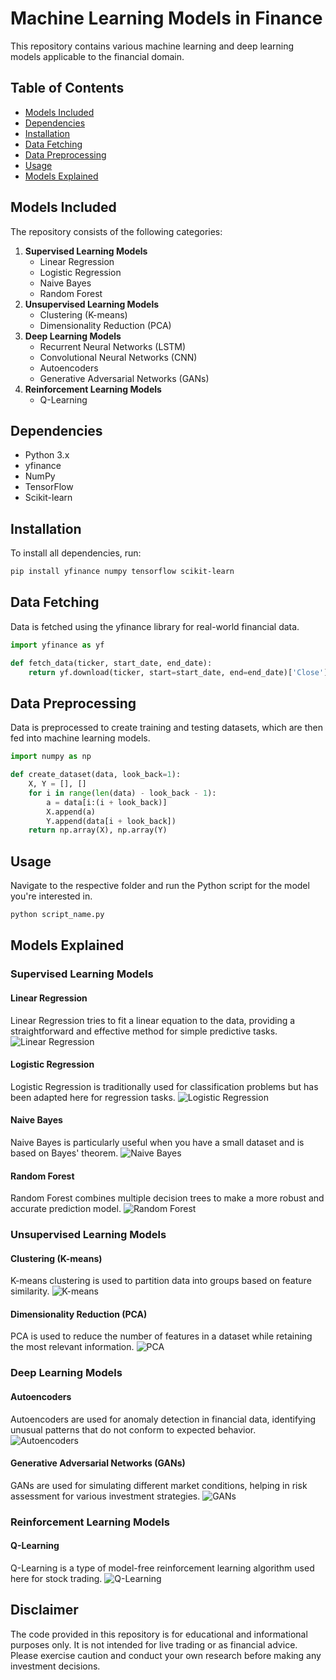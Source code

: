 # Machine Learning Models in Finance

This repository contains various machine learning and deep learning models applicable to the financial domain.

## Table of Contents

- [Models Included](#models-included)
- [Dependencies](#dependencies)
- [Installation](#installation)
- [Data Fetching](#data-fetching)
- [Data Preprocessing](#data-preprocessing)
- [Usage](#usage)
- [Models Explained](#models-explained)

## Models Included

The repository consists of the following categories:

1. **Supervised Learning Models**
    - Linear Regression
    - Logistic Regression
    - Naive Bayes
    - Random Forest
2. **Unsupervised Learning Models**
    - Clustering (K-means)
    - Dimensionality Reduction (PCA)
3. **Deep Learning Models**
    - Recurrent Neural Networks (LSTM)
    - Convolutional Neural Networks (CNN)
    - Autoencoders
    - Generative Adversarial Networks (GANs)
4. **Reinforcement Learning Models**
    - Q-Learning

## Dependencies

- Python 3.x
- yfinance
- NumPy
- TensorFlow
- Scikit-learn

## Installation

To install all dependencies, run:

```bash
pip install yfinance numpy tensorflow scikit-learn
```

## Data Fetching
Data is fetched using the yfinance library for real-world financial data.

```python
import yfinance as yf

def fetch_data(ticker, start_date, end_date):
    return yf.download(ticker, start=start_date, end=end_date)['Close'].values
```

## Data Preprocessing

Data is preprocessed to create training and testing datasets, which are then fed into machine learning models.

```python
import numpy as np

def create_dataset(data, look_back=1):
    X, Y = [], []
    for i in range(len(data) - look_back - 1):
        a = data[i:(i + look_back)]
        X.append(a)
        Y.append(data[i + look_back])
    return np.array(X), np.array(Y)
```

## Usage

Navigate to the respective folder and run the Python script for the model you're interested in.

```bash
python script_name.py
```

## Models Explained

### Supervised Learning Models

#### Linear Regression
Linear Regression tries to fit a linear equation to the data, providing a straightforward and effective method for simple predictive tasks.
![Linear Regression](./1.%20supervised_learning_models/linear_regression_summary_with_explanation.png)

#### Logistic Regression
Logistic Regression is traditionally used for classification problems but has been adapted here for regression tasks.
![Logistic Regression](./1.%20supervised_learning_models/logistic_regression_summary_with_explanation.png)

#### Naive Bayes
Naive Bayes is particularly useful when you have a small dataset and is based on Bayes' theorem.
![Naive Bayes](./1.%20supervised_learning_models/naive_bayes_summary_with_explanation.png)

#### Random Forest
Random Forest combines multiple decision trees to make a more robust and accurate prediction model.
![Random Forest](./1.%20supervised_learning_models/random_forest_summary_with_explanation.png)

### Unsupervised Learning Models

#### Clustering (K-means)
K-means clustering is used to partition data into groups based on feature similarity.
![K-means](./2.%20unsupervised_learning_models/kmeans_financial_data_with_explanation.png)

#### Dimensionality Reduction (PCA)
PCA is used to reduce the number of features in a dataset while retaining the most relevant information.
![PCA](./2.%20unsupervised_learning_models/PCA_financial_data_with_full_explanation.png)

### Deep Learning Models

#### Autoencoders
Autoencoders are used for anomaly detection in financial data, identifying unusual patterns that do not conform to expected behavior.
![Autoencoders](./3.%20deep_learning_models/Anomaly_Detection_Using_Autoencoder.png)

#### Generative Adversarial Networks (GANs)
GANs are used for simulating different market conditions, helping in risk assessment for various investment strategies.
![GANs](./3.%20deep_learning_models/GAN_Financial_Simulation.png)

### Reinforcement Learning Models

#### Q-Learning
Q-Learning is a type of model-free reinforcement learning algorithm used here for stock trading.
![Q-Learning](./4.%20reinforcement_learning_models/Q_Learning_Stock_Trading_YFinance.png)

## Disclaimer

The code provided in this repository is for educational and informational purposes only. It is not intended for live trading or as financial advice. Please exercise caution and conduct your own research before making any investment decisions.
